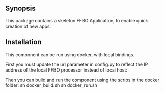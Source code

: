 ## Synopsis

This package contains a skeleton FFBO Application, to enable quick creation of new apps.

## Installation

This component can be run using docker, with local bindings.

First you must update the url parameter in config.py to reflect the IP address of the local FFBO processor instead of local host:

Then you can build and run the component using the scrips in the docker folder:
    sh docker_build.sh
    sh docker_run.sh

